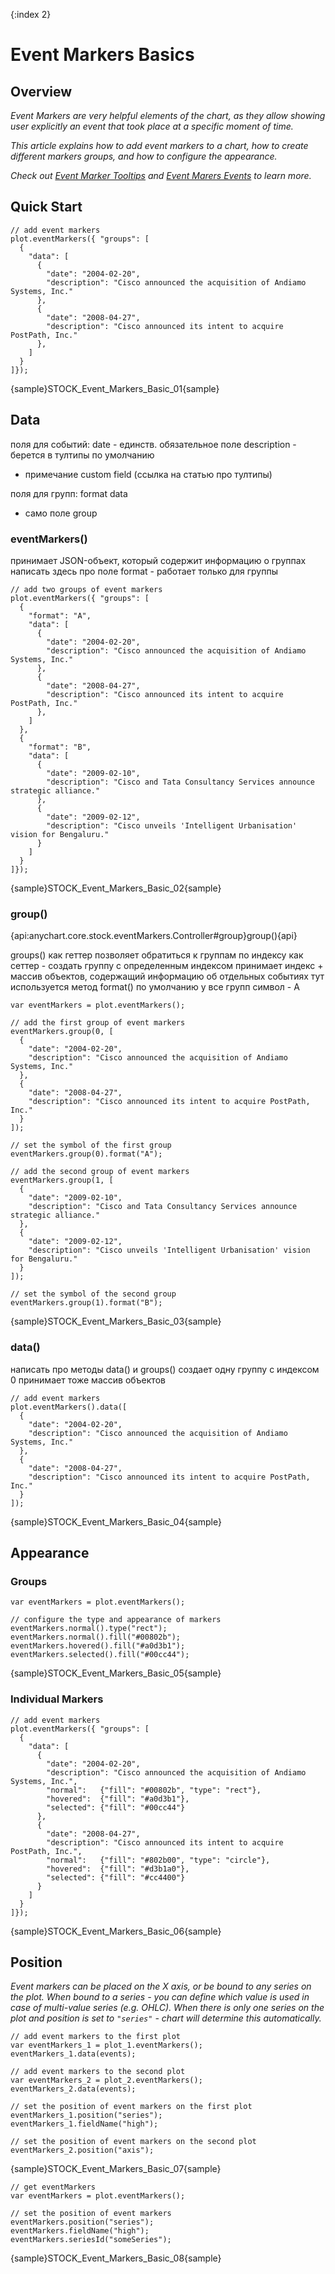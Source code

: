 {:index 2}

# Event Markers Basics

## Overview

*Event Markers are very helpful elements of the chart, as they allow showing user explicitly an event that took place at a specific moment of time.*

*This article explains how to add event markers to a chart, how to create different markers groups, and how to configure the appearance.*

*Check out [Event Marker Tooltips](Tooltips) and [Event Marers Events](Events) to learn more.*

## Quick Start

```
// add event markers
plot.eventMarkers({ "groups": [
  {
    "data": [
      {
        "date": "2004-02-20",
        "description": "Cisco announced the acquisition of Andiamo Systems, Inc."
      },
      {
        "date": "2008-04-27",
        "description": "Cisco announced its intent to acquire PostPath, Inc."
      },
    ]
  }
]});  
```

{sample}STOCK\_Event\_Markers\_Basic\_01{sample}

## Data

поля для событий:
date - единств. обязательное поле
description - берется в тултипы по умолчанию
+ примечание custom field (ссылка на статью про тултипы)

поля для групп:
format
data

+ само поле group

### eventMarkers()

принимает JSON-объект, который содержит информацию о группах
написать здесь про поле format - работает только для группы

```
// add two groups of event markers
plot.eventMarkers({ "groups": [
  {
    "format": "A",
    "data": [
      {
        "date": "2004-02-20",
        "description": "Cisco announced the acquisition of Andiamo Systems, Inc."
      },
      {
        "date": "2008-04-27",
        "description": "Cisco announced its intent to acquire PostPath, Inc."
      },
    ]
  },
  {
    "format": "B",
    "data": [
      {
        "date": "2009-02-10",
        "description": "Cisco and Tata Consultancy Services announce strategic alliance."
      },
      {
        "date": "2009-02-12",
        "description": "Cisco unveils 'Intelligent Urbanisation' vision for Bengaluru."
      }
    ]
  }
]});
```

{sample}STOCK\_Event\_Markers\_Basic\_02{sample}

### group()

{api:anychart.core.stock.eventMarkers.Controller#group}group(){api}

groups() как геттер позволяет обратиться к группам по индексу
как сеттер - создать группу с определенным индексом
принимает индекс + массив объектов, содержащий информацию об отдельных событиях
тут используется метод format()
по умолчанию у все групп символ - A


```
var eventMarkers = plot.eventMarkers();

// add the first group of event markers
eventMarkers.group(0, [
  {
    "date": "2004-02-20",
    "description": "Cisco announced the acquisition of Andiamo Systems, Inc."
  },
  {
    "date": "2008-04-27",
    "description": "Cisco announced its intent to acquire PostPath, Inc."
  }
]);

// set the symbol of the first group
eventMarkers.group(0).format("A");

// add the second group of event markers
eventMarkers.group(1, [
  {
    "date": "2009-02-10",
    "description": "Cisco and Tata Consultancy Services announce strategic alliance."
  },
  {
    "date": "2009-02-12",
    "description": "Cisco unveils 'Intelligent Urbanisation' vision for Bengaluru."
  }
]);

// set the symbol of the second group
eventMarkers.group(1).format("B");
```

{sample}STOCK\_Event\_Markers\_Basic\_03{sample}

### data()

написать про методы data() и groups()
создает одну группу с индексом 0
принимает тоже массив объектов

```
// add event markers
plot.eventMarkers().data([
  {
    "date": "2004-02-20",
    "description": "Cisco announced the acquisition of Andiamo Systems, Inc."
  },
  {
    "date": "2008-04-27",
    "description": "Cisco announced its intent to acquire PostPath, Inc."
  }
]);
```

{sample}STOCK\_Event\_Markers\_Basic\_04{sample}

## Appearance

### Groups

```
var eventMarkers = plot.eventMarkers();

// configure the type and appearance of markers
eventMarkers.normal().type("rect");
eventMarkers.normal().fill("#00802b");
eventMarkers.hovered().fill("#a0d3b1");
eventMarkers.selected().fill("#00cc44"); 
```

{sample}STOCK\_Event\_Markers\_Basic\_05{sample}

### Individual Markers

```
// add event markers
plot.eventMarkers({ "groups": [
  {
    "data": [
      {
        "date": "2004-02-20",
        "description": "Cisco announced the acquisition of Andiamo Systems, Inc.",
        "normal":   {"fill": "#00802b", "type": "rect"},
        "hovered":  {"fill": "#a0d3b1"},
        "selected": {"fill": "#00cc44"}   
      },
      {
        "date": "2008-04-27",
        "description": "Cisco announced its intent to acquire PostPath, Inc.",
        "normal":   {"fill": "#802b00", "type": "circle"},
        "hovered":  {"fill": "#d3b1a0"},
        "selected": {"fill": "#cc4400"}   
      }
    ]
  }
]});
```

{sample}STOCK\_Event\_Markers\_Basic\_06{sample}

## Position

*Event markers can be placed on the X axis, or be bound to any series on the plot. When bound to a series - you can define which value is used in case of multi-value series (e.g. OHLC). When there is only one series on the plot and position is set to `"series"` - chart will determine this automatically.*

```
// add event markers to the first plot
var eventMarkers_1 = plot_1.eventMarkers();
eventMarkers_1.data(events);

// add event markers to the second plot
var eventMarkers_2 = plot_2.eventMarkers();
eventMarkers_2.data(events);

// set the position of event markers on the first plot
eventMarkers_1.position("series");
eventMarkers_1.fieldName("high");

// set the position of event markers on the second plot
eventMarkers_2.position("axis");
```

{sample}STOCK\_Event\_Markers\_Basic\_07{sample}

```
// get eventMarkers
var eventMarkers = plot.eventMarkers();

// set the position of event markers
eventMarkers.position("series");
eventMarkers.fieldName("high");
eventMarkers.seriesId("someSeries");
```

{sample}STOCK\_Event\_Markers\_Basic\_08{sample}
